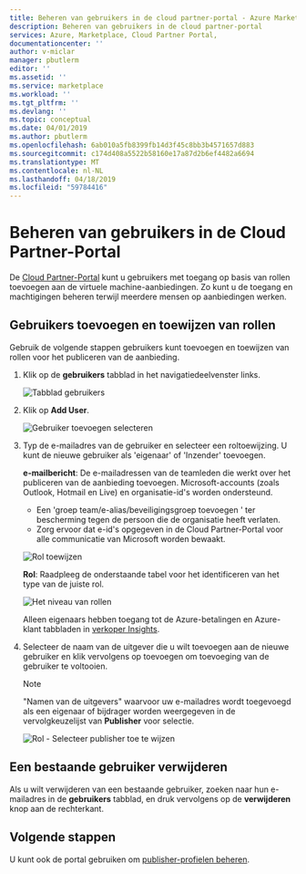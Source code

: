 ```yaml
---
title: Beheren van gebruikers in de cloud partner-portal - Azure Marketplace | Microsoft Docs
description: Beheren van gebruikers in de cloud partner-portal
services: Azure, Marketplace, Cloud Partner Portal,
documentationcenter: ''
author: v-miclar
manager: pbutlerm
editor: ''
ms.assetid: ''
ms.service: marketplace
ms.workload: ''
ms.tgt_pltfrm: ''
ms.devlang: ''
ms.topic: conceptual
ms.date: 04/01/2019
ms.author: pbutlerm
ms.openlocfilehash: 6ab010a5fb8399fb14d3f45c8bb3b4571657d883
ms.sourcegitcommit: c174d408a5522b58160e17a87d2b6ef4482a6694
ms.translationtype: MT
ms.contentlocale: nl-NL
ms.lasthandoff: 04/18/2019
ms.locfileid: "59784416"
---
```

# <a name="managing-users-on-the-cloud-partner-portal"></a>Beheren van gebruikers in de Cloud Partner-Portal

De [Cloud Partner-Portal](https://cloudpartner.azure.com) kunt u gebruikers met toegang op basis van rollen toevoegen aan de virtuele machine-aanbiedingen. Zo kunt u de toegang en machtigingen beheren terwijl meerdere mensen op aanbiedingen werken.

## <a name="add-users-and-assign-roles"></a>Gebruikers toevoegen en toewijzen van rollen 

Gebruik de volgende stappen gebruikers kunt toevoegen en toewijzen van rollen voor het publiceren van de aanbieding.

1. Klik op de **gebruikers** tabblad in het navigatiedeelvenster links.

    ![Tabblad gebruikers](./media/userstab.png)


2. Klik op **Add User**.

    ![Gebruiker toevoegen selecteren](./media/adduser.png)


3. Typ de e-mailadres van de gebruiker en selecteer een roltoewijzing.  U kunt de nieuwe gebruiker als 'eigenaar' of 'Inzender' toevoegen.

    **e-mailbericht**: De e-mailadressen van de teamleden die werkt over het publiceren van de aanbieding toevoegen. Microsoft-accounts (zoals Outlook, Hotmail en Live) en organisatie-id's worden ondersteund.

    - Een 'groep team/e-alias/beveiligingsgroep toevoegen ' ter bescherming tegen de persoon die de organisatie heeft verlaten.
    - Zorg ervoor dat e-id's opgegeven in de Cloud Partner-Portal voor alle communicatie van Microsoft worden bewaakt.
    
    ![Rol toewijzen](./media/assignrole.png)

    **Rol**: Raadpleeg de onderstaande tabel voor het identificeren van het type van de juiste rol.

    ![Het niveau van rollen](./media/roleaccesslevel.png)

    Alleen eigenaars hebben toegang tot de Azure-betalingen en Azure-klant tabbladen in [verkoper Insights](../../cloud-partner-portal-orig/si-getting-started.md).


4. Selecteer de naam van de uitgever die u wilt toevoegen aan de nieuwe gebruiker en klik vervolgens op toevoegen om toevoeging van de gebruiker te voltooien.

    > [!NOTE]
    > "Namen van de uitgevers" waarvoor uw e-mailadres wordt toegevoegd als een eigenaar of bijdrager worden weergegeven in de vervolgkeuzelijst van **Publisher** voor selectie.


    ![Rol - Selecteer publisher toe te wijzen](./media/assignselectpublisher.png)


## <a name="delete-an-existing-user"></a>Een bestaande gebruiker verwijderen

Als u wilt verwijderen van een bestaande gebruiker, zoeken naar hun e-mailadres in de **gebruikers** tabblad, en druk vervolgens op de **verwijderen** knop aan de rechterkant.


## <a name="next-steps"></a>Volgende stappen

U kunt ook de portal gebruiken om [publisher-profielen beheren](./cpp-manage-publisher-profile.md).
